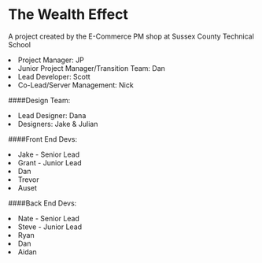 # The Wealth Effect

A project created by the E-Commerce PM shop at Sussex County Technical School


<li>Project Manager: JP</li>
<li>Junior Project Manager/Transition Team: Dan</li>


<li>Lead Developer: Scott</li>
<li>Co-Lead/Server Management: Nick</li>

####Design Team:
<li>Lead Designer: Dana</li>
<li>Designers: Jake & Julian</li>

####Front End Devs:
<li>Jake - Senior Lead</li>
<li>Grant - Junior Lead</li>
<li>Dan</li>
<li>Trevor</li>
<li>Auset</li>

####Back End Devs:
<li>Nate - Senior Lead</li>
<li>Steve - Junior Lead</li>
<li>Ryan</li>
<li>Dan</li>
<li>Aidan</li>
